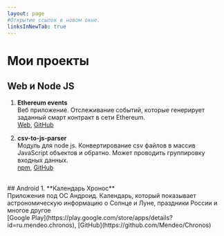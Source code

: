 ```yaml
---
layout: page
#Открытие ссылок в новом окне.
linksInNewTab: true
---
```

# Мои проекты
## Web и Node JS
1. **Ethereum events**<br>
Веб приложение. Отслеживание событий, которые генерирует заданный смарт контракт в сети Ethereum.<br>
[Web](https://ethereum-events.com), [GitHub](https://github.com/Mendeo/ethereum-events)

1. **csv-to-js-parser**<br>
Модуль для node js. Конвертирование csv файлов в массив JavaScript объектов и обратно. Может проводить группировку входных данных.<br>
[npm](https://www.npmjs.com/package/csv-to-js-parser), [GitHub](https://github.com/Mendeo/csv-to-js-parser)

<br>
## Android
1. **Календарь Хронос**<br>
Приложения под ОС Андроид. Календарь, который показывает астрономическую информацию о Солнце и Луне, праздники России и многое другое<br>
[Google Play](https://play.google.com/store/apps/details?id=ru.mendeo.chronos), [GitHub](https://github.com/Mendeo/Chronos)